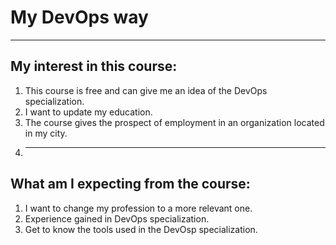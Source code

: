 # My DevOps way
***
## My interest in this course:
1.	This course is free and can give me an idea of the DevOps specialization.
2.	I want to update my education.
3.	The course gives the prospect of employment in an organization located in my city.
4.	---
## What am I expecting from the course:
1.	I want to change my profession to a more relevant one.
2.	Experience gained in DevOps specialization.
3.	Get to know the tools used in the DevOsp specialization.
